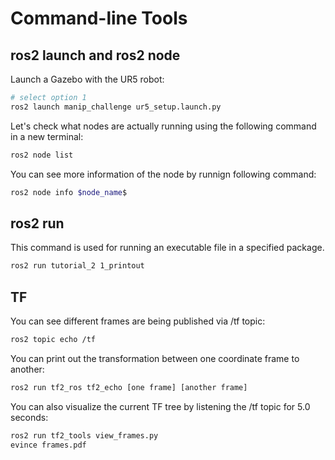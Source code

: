 # Command-line Tools

## ros2 launch and ros2 node
Launch a Gazebo with the UR5 robot:
~~~~bash
# select option 1
ros2 launch manip_challenge ur5_setup.launch.py
~~~~

Let's check what nodes are actually running using the following command in a new terminal:
~~~~bash
ros2 node list
~~~~

You can see more information of the node by runnign following command:
~~~~bash
ros2 node info $node_name$
~~~~


## ros2 run
This command is used for running an executable file in a specified package.
~~~~bash
ros2 run tutorial_2 1_printout
~~~~

## TF
You can see different frames are being published via /tf topic:
~~~~bash
ros2 topic echo /tf
~~~~

You can print out the transformation between one coordinate frame to another:
~~~~bash
ros2 run tf2_ros tf2_echo [one frame] [another frame]
~~~~

You can also visualize the current TF tree by listening the /tf topic for 5.0 seconds:
~~~~bash
ros2 run tf2_tools view_frames.py
evince frames.pdf
~~~~

